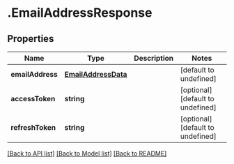 # .EmailAddressResponse

## Properties

Name | Type | Description | Notes
------------ | ------------- | ------------- | -------------
**emailAddress** | [**EmailAddressData**](EmailAddressData.md) |  | [default to undefined]
**accessToken** | **string** |  | [optional] [default to undefined]
**refreshToken** | **string** |  | [optional] [default to undefined]


[[Back to API list]](../README.md#documentation-for-api-endpoints) [[Back to Model list]](../README.md#documentation-for-models) [[Back to README]](../README.md)
